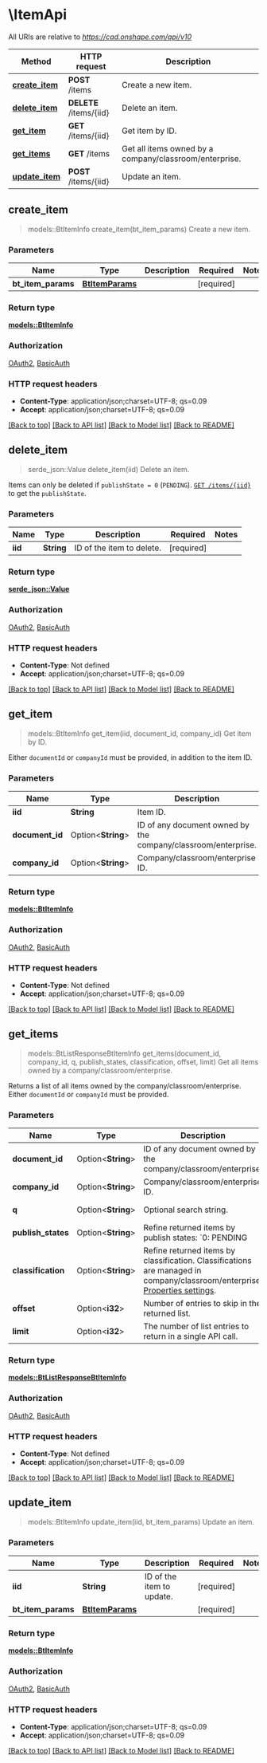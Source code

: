 # \ItemApi

All URIs are relative to *https://cad.onshape.com/api/v10*

Method | HTTP request | Description
------------- | ------------- | -------------
[**create_item**](ItemApi.md#create_item) | **POST** /items | Create a new item.
[**delete_item**](ItemApi.md#delete_item) | **DELETE** /items/{iid} | Delete an item.
[**get_item**](ItemApi.md#get_item) | **GET** /items/{iid} | Get item by ID.
[**get_items**](ItemApi.md#get_items) | **GET** /items | Get all items owned by a company/classroom/enterprise.
[**update_item**](ItemApi.md#update_item) | **POST** /items/{iid} | Update an item.



## create_item

> models::BtItemInfo create_item(bt_item_params)
Create a new item.

### Parameters


Name | Type | Description  | Required | Notes
------------- | ------------- | ------------- | ------------- | -------------
**bt_item_params** | [**BtItemParams**](BtItemParams.md) |  | [required] |

### Return type

[**models::BtItemInfo**](BTItemInfo.md)

### Authorization

[OAuth2](../README.md#OAuth2), [BasicAuth](../README.md#BasicAuth)

### HTTP request headers

- **Content-Type**: application/json;charset=UTF-8; qs=0.09
- **Accept**: application/json;charset=UTF-8; qs=0.09

[[Back to top]](#) [[Back to API list]](../README.md#documentation-for-api-endpoints) [[Back to Model list]](../README.md#documentation-for-models) [[Back to README]](../README.md)


## delete_item

> serde_json::Value delete_item(iid)
Delete an item.

Items can only be deleted if `publishState = 0` (`PENDING`). [`GET /items/{iid}`](#/Items/getItem) to get the `publishState`.

### Parameters


Name | Type | Description  | Required | Notes
------------- | ------------- | ------------- | ------------- | -------------
**iid** | **String** | ID of the item to delete. | [required] |

### Return type

[**serde_json::Value**](serde_json::Value.md)

### Authorization

[OAuth2](../README.md#OAuth2), [BasicAuth](../README.md#BasicAuth)

### HTTP request headers

- **Content-Type**: Not defined
- **Accept**: application/json;charset=UTF-8; qs=0.09

[[Back to top]](#) [[Back to API list]](../README.md#documentation-for-api-endpoints) [[Back to Model list]](../README.md#documentation-for-models) [[Back to README]](../README.md)


## get_item

> models::BtItemInfo get_item(iid, document_id, company_id)
Get item by ID.

Either `documentId` or `companyId` must be provided, in addition to the item ID.

### Parameters


Name | Type | Description  | Required | Notes
------------- | ------------- | ------------- | ------------- | -------------
**iid** | **String** | Item ID.  | [required] |
**document_id** | Option<**String**> | ID of any document owned by the company/classroom/enterprise. |  |
**company_id** | Option<**String**> | Company/classroom/enterprise ID. |  |

### Return type

[**models::BtItemInfo**](BTItemInfo.md)

### Authorization

[OAuth2](../README.md#OAuth2), [BasicAuth](../README.md#BasicAuth)

### HTTP request headers

- **Content-Type**: Not defined
- **Accept**: application/json;charset=UTF-8; qs=0.09

[[Back to top]](#) [[Back to API list]](../README.md#documentation-for-api-endpoints) [[Back to Model list]](../README.md#documentation-for-models) [[Back to README]](../README.md)


## get_items

> models::BtListResponseBtItemInfo get_items(document_id, company_id, q, publish_states, classification, offset, limit)
Get all items owned by a company/classroom/enterprise.

Returns a list of all items owned by the company/classroom/enterprise.    Either `documentId` or `companyId` must be provided.

### Parameters


Name | Type | Description  | Required | Notes
------------- | ------------- | ------------- | ------------- | -------------
**document_id** | Option<**String**> | ID of any document owned by the company/classroom/enterprise. |  |
**company_id** | Option<**String**> | Company/classroom/enterprise ID. |  |
**q** | Option<**String**> | Optional search string. |  |[default to ]
**publish_states** | Option<**String**> | Refine returned items by publish states: `0: PENDING | 1: ACTIVE | 2: INACTIVE` |  |[default to ]
**classification** | Option<**String**> | Refine returned items by classification. Classifications are managed in company/classroom/enterprise [Properties settings](https://cad.onshape.com/help/Content/Plans/items.htm#item-class). |  |[default to ]
**offset** | Option<**i32**> | Number of entries to skip in the returned list. |  |[default to 0]
**limit** | Option<**i32**> | The number of list entries to return in a single API call. |  |[default to 30]

### Return type

[**models::BtListResponseBtItemInfo**](BTListResponseBTItemInfo.md)

### Authorization

[OAuth2](../README.md#OAuth2), [BasicAuth](../README.md#BasicAuth)

### HTTP request headers

- **Content-Type**: Not defined
- **Accept**: application/json;charset=UTF-8; qs=0.09

[[Back to top]](#) [[Back to API list]](../README.md#documentation-for-api-endpoints) [[Back to Model list]](../README.md#documentation-for-models) [[Back to README]](../README.md)


## update_item

> models::BtItemInfo update_item(iid, bt_item_params)
Update an item.

### Parameters


Name | Type | Description  | Required | Notes
------------- | ------------- | ------------- | ------------- | -------------
**iid** | **String** | ID of the item to update. | [required] |
**bt_item_params** | [**BtItemParams**](BtItemParams.md) |  | [required] |

### Return type

[**models::BtItemInfo**](BTItemInfo.md)

### Authorization

[OAuth2](../README.md#OAuth2), [BasicAuth](../README.md#BasicAuth)

### HTTP request headers

- **Content-Type**: application/json;charset=UTF-8; qs=0.09
- **Accept**: application/json;charset=UTF-8; qs=0.09

[[Back to top]](#) [[Back to API list]](../README.md#documentation-for-api-endpoints) [[Back to Model list]](../README.md#documentation-for-models) [[Back to README]](../README.md)

